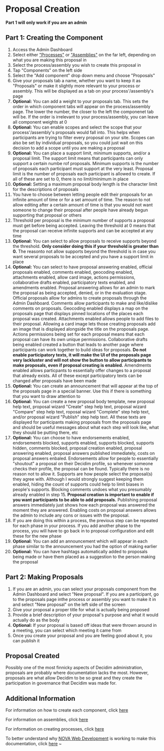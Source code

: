 # Proposal Creation

**Part 1 will only work if you are an admin**

## Part 1: Creating the Component
1. Access the Admin Dashboard
1. Select either ["Processes"](https://github.com/jelkner/decidim2021summer-sprint/blob/main/decidim_documentation/assemblies_docs.md) or ["Assemblies"](https://github.com/jelkner/decidim2021summer-sprint/blob/main/decidim_documentation/assemblies_docs.md) on the far left, depending on what you are making this proposal in
1. Select the process/assembly you wish to create this proposal in
1. Tap "Components" on the left side
1. Select the "Add component" drop down menu and choose "Proposals"
1. Give your proposals tab a name, whether you want to keep it as "Proposals" or make it slightly more relevant to your process or assembly. This will be displayed as a tab on your process'/assembly's page
1. **Optional:** You can add a weight to your proposals tab. This sets the order in which component tabs will appear on the process/assembly page. The lower the number, the closer to the left the componenet tab will be. If the order is irrelevant to your process/assembly, you can leave all component weights at 0
1. **Optional:** You can enable scopes and select the scope that your process'/assembly's proposals would fall into. This helps when participants are trying to filter every proposal on your site. Scopes can also be set by individual proposals, so you could just wait on this decision to add a scope until you are making a proposal
1. **Optional:** You can place a support limit, minimum supports, and/or a proposal limit. The support limit means that participants can only support a certain numbe rof proposals. Minimum supports is the number of proposals each participant must support at the very least. Proposal limit is the number of proposals each participant is allowed to create. If all of these are set to 0, there is no limit/minimum in place
1. **Optional:** Setting a maximum proposal body length is the character limit for the descriptions of proposals
1. You have to choose between letting people edit their proposals for an infinite amount of time or for a set amount of time. The reason to not allow editing after a certain amount of time is that you would not want someone to change their proposal after people have already begun supporting that proposal or others
1. Threshold per proposal is the minimum number of supports a proposal must get before being accepted. Leaving the threshold at 0 means that the proposal can receive infinite supports and can be accepted at any time
1. **Optional:** You can select to allow proposals to receive supports beyond the threshold. **Only consider doing this if your threshold is greater than 0.** The reasonto not allow supports beyond the threshold is in case you want several proposals to be accepted and you have a support limit in place
1. **Optional:** You can select to have proposal answering enabled, official proposals enabled, comments enabled, geocoding enabled, attachments enabled, allow card image, actions permissions, collaborative drafts enabled, participatory texts enabled, and amendments enabled. Proposal answering allows for an admin to mark the proposal as being accepted, denied, or in the evaluation stage. Official proposals allow for admins to create proposals through the Admin Dashboard. Comments allow participants to make and like/dislike comments on proposals. Geocoding enabled displays a map on the proposals page that displays pinned locations of the places each proposal was created. Attachments enabled allows people to add files to their proposal. Allowing a card image lets those creating proposals add an image that is displayed alongside the title on the proposals page. Actions permissions being set for each proposal means that each proposal can have its own unique permissions. Collaborative drafts being enabled created a button that leads to another page where participants can work together to build ideas for proposals. **Do not enable participatory texts, it will make the UI of the proposals page very lackluster and will not show the button to allow participants to make proposals, even if proposal creating is enabled.** Amendments enabled allows particpants to essentially offer changes to a proposal that already exists. All of these except participatory texts can be changed after proposals have been made
1. **Optional:** You can create an announcement that will appear at the top of the proposals page in a special banner. Use this if there is something that you want to draw attention to
1. **Optional:** You can create a new proposal body template, new proposal help text, proposal wizard "Create" step help text, proposal wizard "Compare" step help text, roposal wizard "Complete" step help text, and/or proposal wizard "Publish" step help text. All these texts are displayed for participants making proposals from the proposals page and should be useful messages about what each step will look like, what they should be putting there, etc
1. **Optional:** You can choose to have endorsements enabled, endorsements blocked, supports enabled, supports blocked, supports hidden, comments blocked, proposal creation enabled, proposal answering enabled, proposal answers published immediately, costs on proposal answers enbaled. Endorsements allow for people to essentially "shoutout" a proposal on their Decidim profile, so whenever someone checks their profile, the proposal can be found. Typically there is no reason not to allow it. Supports are how people select the proposal(s) they agree with. Although I would strongly suggest keeping them enabled, hiding the count of supports could help to limit biases in people's supports. Blocking comments undoes what you presumably already enabled in step 15. **Proposal creation is important to enable if you want participants to be able to add proposals.** Publishing proposal answers immediately just shows how each proposal was answered the moment they are answered. Enabling costs on proposal answers allows the admin to include any cons or issues with the proposal.
1. If you are doing this within a process, the previous step can be repeated for each phase in your process. If you add another phase to the process, you will have to go back in to proposal configuration and edit these for the new phase
1. **Optional:** You can add an announcement which will appear in each phase similar to the announcement you had the option of making earlier
1. **Optional:** You can have hashtags automatically added to proposals being made or have them placed as a suggestion to the person making the proposal

## Part 2: Making Proposals

1. If you are an admin, you can select your proposals component from the Admin Dashboard and select "New proposal". If you are a participant, go to the proposals page inthe process or assembly you want to make it in and select "New proposal" on the left side of the screen
1. Give your proposal a proper title for what is actually being proposed
1. Provide a brief description of your proposal's purpose and what it would actually do as the body
1. **Optional:** If your proposal is based off ideas that were thrown around in a meeting, you can select which meeting it came from
1. Once you create your proposal and you are feeling good about it, you can publish it

## Proposal Created

Possibly one of the most finnicky aspects of Decidim administration, proposals are probably where documentation lacks the most. However, proposals are what allow Decidim to be so great and they create the participation in governance that Decidim was made for.

## Additional Information

For information on how to create each component, click [here](https://github.com/jelkner/decidim2021summer-sprint/tree/main/decidim_documentation/components)

For information on assemblies, click [here](https://github.com/jelkner/decidim2021summer-sprint/blob/main/decidim_documentation/assemblies_docs.md)

For information on creating processes, click [here](https://github.com/jelkner/decidim2021summer-sprint/blob/main/decidim_documentation/process_creation.md)

To better understand why [NOVA Web Development](https://novawebdevelopment.org/) is working to make this documentation, click [here](https://github.com/jelkner/decidim2021summer-sprint/blob/main/decidim_documentation/docs_explanation.md)
~                                                                               
